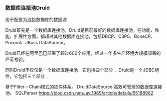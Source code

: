 ### 数据库连接池Druid

用于配置为连接数据库的数据源

Druid首先是一个数据库连接池。Druid是目前最好的数据库连接池，在功能、性能、扩展性方面，都超过其他数据库连接池，包括DBCP、C3P0、BoneCP、Proxool、JBoss DataSource。

Druid已经在阿里巴巴部署了超过600个应用，经过一年多生产环境大规模部署的严苛考验。

同时Druid不仅仅是一个数据库连接池，它包括四个部分：
Druid是一个JDBC组件，它包括三个部分：

基于Filter－Chain模式的插件体系。
DruidDataSource 高效可管理的数据库连接池。
SQLParser
https://blog.csdn.net/Jay_1989/article/details/55188962
